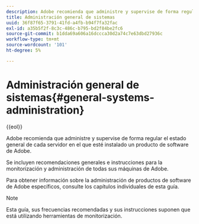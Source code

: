 ```yaml
---
description: Adobe recomienda que administre y supervise de forma regular el estado general de cada servidor en el que esté instalado un producto de software de Adobe.
title: Administración general de sistemas
uuid: 36f87f65-3791-41fd-a4fb-b94f7fa32fac
exl-id: a35b5f2f-8c3c-486c-b795-bd2f84be2fc6
source-git-commit: b1dda69a606a16dccca30d2a74c7e63dbd27936c
workflow-type: tm+mt
source-wordcount: '101'
ht-degree: 5%

---
```


# Administración general de sistemas{#general-systems-administration}

{{eol}}

Adobe recomienda que administre y supervise de forma regular el estado general de cada servidor en el que esté instalado un producto de software de Adobe.

Se incluyen recomendaciones generales e instrucciones para la monitorización y administración de todas sus máquinas de Adobe.

Para obtener información sobre la administración de productos de software de Adobe específicos, consulte los capítulos individuales de esta guía.

>[!NOTE]
>
>Esta guía, sus frecuencias recomendadas y sus instrucciones suponen que está utilizando herramientas de monitorización.
